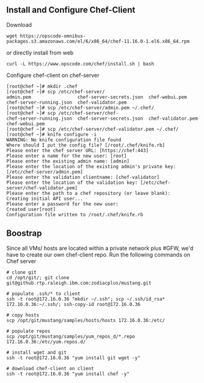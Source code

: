 ## Install and Configure Chef-Client    
Download    

	wget https://opscode-omnibus-packages.s3.amazonaws.com/el/6/x86_64/chef-11.16.0-1.el6.x86_64.rpm

or directly install from web    

	curl -L https://www.opscode.com/chef/install.sh | bash

Configure chef-client on chef-server

	[root@chef ~]# mkdir .chef
	[root@chef ~]# scp /etc/chef-server/
	admin.pem                 chef-server-secrets.json  chef-webui.pem            
	chef-server-running.json  chef-validator.pem        
	[root@chef ~]# scp /etc/chef-server/admin.pem ~/.chef/
	[root@chef ~]# scp /etc/chef-server/chef-
	chef-server-running.json  chef-server-secrets.json  chef-validator.pem        chef-webui.pem
	[root@chef ~]# scp /etc/chef-server/chef-validator.pem ~/.chef/
	[root@chef ~]# knife configure -i
	WARNING: No knife configuration file found
	Where should I put the config file? [/root/.chef/knife.rb] 
	Please enter the chef server URL: [https://chef:443] 
	Please enter a name for the new user: [root] 
	Please enter the existing admin name: [admin] 
	Please enter the location of the existing admin's private key: [/etc/chef-server/admin.pem] 
	Please enter the validation clientname: [chef-validator] 
	Please enter the location of the validation key: [/etc/chef-server/chef-validator.pem] 
	Please enter the path to a chef repository (or leave blank): 
	Creating initial API user...
	Please enter a password for the new user: 
	Created user[root]
	Configuration file written to /root/.chef/knife.rb

## Boostrap
Since all VMs/ hosts are located within a private network plus #GFW, we'd have to create our own chef-client repo. Run the following commands on Chef server

	# clone git
	cd /opt/git/; git clone git@github.rtp.raleigh.ibm.com:zodiacplus/mustang.git

	# populate .ssh/* to client
	ssh -t root@172.16.0.36 "mkdir ~/.ssh"; scp ~/.ssh/id_rsa* 172.16.0.36:~/.ssh/; ssh-copy-id root@172.16.0.36

	# copy hosts
	scp /opt/git/mustang/samples/hosts/hosts 172.16.0.36:/etc/

	# populate repos
	scp /opt/git/mustang/samples/yum_repos_d/*.repo 172.16.0.36:/etc/yum.repos.d/

	# install wget and git
	ssh -t root@172.16.0.36 "yum install git wget -y"

	# download chef-client on client
	ssh -t root@172.16.0.36 "yum install chef -y"
